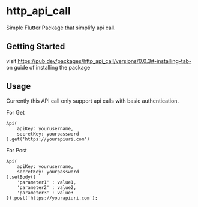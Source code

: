 # http_api_call

Simple Flutter Package that simplify api call.

## Getting Started

visit https://pub.dev/packages/http_api_call/versions/0.0.3#-installing-tab- on guide of installing the package

## Usage

Currently this API call only support api calls with basic authentication.

For Get

```
Api(
    apiKey: yourusername,
    secretKey: yourpassword
).get('https://yourapiuri.com')
```

For Post

```
Api(
    apiKey: yourusername,
    secretKey: yourpassword
).setBody({
    'parameter1' : value1,
    'parameter2' : value2,
    'parameter3' : value3
}).post('https://yourapiuri.com');
```